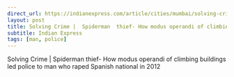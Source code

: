 ```yaml
---
direct_url: https://indianexpress.com/article/cities/mumbai/solving-crime-mumbai-spiderman-thief-rape-case-8325559/
layout: post
title: Solving Crime |  Spiderman  thief- How modus operandi of climbing buildings led police to man who raped Spanish national in 2012
subtitle: Indian Express
tags: [man, police]
---
```


Solving Crime |  Spiderman  thief- How modus operandi of climbing buildings led police to man who raped Spanish national in 2012